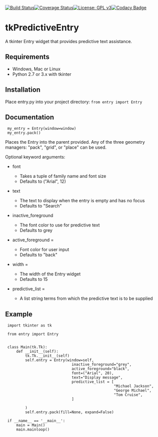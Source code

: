 [![Build Status](https://travis-ci.org/Neil-Brown/tkPredictiveEntry.svg?branch=master)](https://travis-ci.org/Neil-Brown/tkPredictiveEntry)[![Coverage Status](https://coveralls.io/repos/github/Neil-Brown/tkPredictiveEntry/badge.svg?branch=master)](https://coveralls.io/github/Neil-Brown/tkPredictiveEntry?branch=master)[![License: GPL v3](https://img.shields.io/badge/License-GPLv3-blue.svg)](https://www.gnu.org/licenses/gpl-3.0)[![Codacy Badge](https://api.codacy.com/project/badge/Grade/6b0e8ff8815b415ca4d78034d69c2f79)](https://www.codacy.com/app/neilbrownemail/tkPredictiveEntry?utm_source=github.com&amp;utm_medium=referral&amp;utm_content=Neil-Brown/tkPredictiveEntry&amp;utm_campaign=Badge_Grade)
# tkPredictiveEntry
A tkinter Entry widget that provides predictive text assistance.

## Requirements
-   Windows, Mac or Linux
-   Python 2.7 or 3.x with tkinter

## Installation
Place entry.py into your project directory:
`from entry import Entry`

## Documentation
     my_entry = Entry(window=window)
     my_entry.pack()

Places the Entry into the parent provided. 
Any of the three geometry managers: "pack", "grid", or "place" can be used.

Optional keyword arguments:
-   font
    -   Takes a tuple of family name and font size
    -   Defaults to ("Arial", 12)
    
-   text
    -   The text to display when the entry is empty and has no focus
    -   Defaults to "Search"
    
-   inactive_foreground
    -   The font color to use for predictive text
    -   Defaults to grey
    
-   active_foreground = 
    -   Font color for user input
    -   Defaults to "back"
    
-   width = 
    -   The width of the Entry widget
    -   Defaults to 15
-   predictive_list = 
    -   A list string terms from which the predictive text is to be supplied
     

## Example
     import tkinter as tk

     from entry import Entry


     class Main(tk.Tk):
         def __init__(self):
             tk.Tk.__init__(self)
             self.entry = Entry(window=self,
                                  inactive_foreground="grey",
                                  active_foreground="black",
                                  font=("Arial", 20),
                                  text="Display message",
                                  predictive_list = [
                                                     "Michael Jackson",
                                                     "George Michael",
                                                     "Tom Cruise",
                                  ]

             )
             self.entry.pack(fill=None, expand=False)

     if __name__ == '__main__':
         main = Main()
         main.mainloop()
